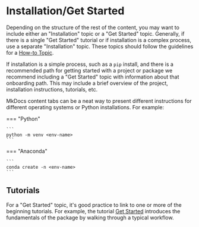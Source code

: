 # Installation/Get Started

Depending on the structure of the rest of the content, you may want to include either an "Installation" topic or a "Get Started" topic. Generally, if there is a single "Get Started" tutorial or if installation is a complex process, use a separate "Installation" topic. These topics should follow the guidelines for a [How-to Topic](topic-types/howto.md). 

If installation is a simple process, such as a `pip` install, and there is a recommended path for getting started with a project or package  we recommend including a "Get Started" topic with information about that onboarding path. This may include a brief overview of the project, installation instructions, tutorials, etc.

MkDocs content tabs can be a neat way to present different instructions for different operating systems or Python installations. For example:

=== "Python"

    ```
    python -m venv <env-name>
    ```
=== "Anaconda"

    ```
    conda create -n <env-name>
    ```

## Tutorials

For a "Get Started" topic, it's good practice to link to one or more of the beginning tutorials. For example, the tutorial [Get Started](tutorials/intro.ipynb) introduces the fundamentals of the package by walking through a typical workflow. 